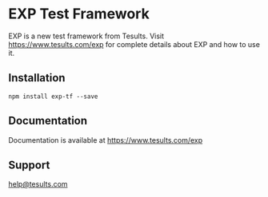 # EXP Test Framework

EXP is a new test framework from Tesults. Visit https://www.tesults.com/exp for complete details about EXP and how to use it.

## Installation

`npm install exp-tf --save`

## Documentation

Documentation is available at https://www.tesults.com/exp


## Support

help@tesults.com
